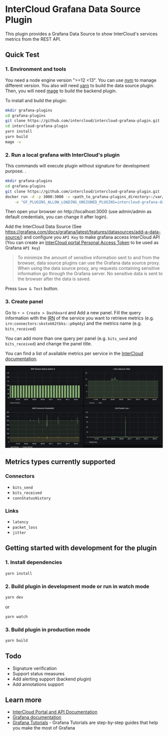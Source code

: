 # InterCloud Grafana Data Source Plugin

This plugin provides a Grafana Data Source to show InterCloud's services metrics from the REST API.

## Quick Test

### 1. Environment and tools

You need a node engine version ">=12 <13". You can use [nvm](https://github.com/nvm-sh/nvm) to manage different version.
You also will need [yarn](https://yarnpkg.com/) to build the data source plugin.
Then, you will need [mage](https://magefile.org/) to build the backend plugin.

To install and build the plugin:

```BASH
mkdir grafana-plugins
cd grafana-plugins
git clone https://github.com/intercloud/intercloud-grafana-plugin.git
cd intercloud-grafana-plugin
yarn install
yarn build
mage -v
```

### 2. Run a local grafana with InterCloud's plugin

This commands will execute plugin without signature for development purpose.
.
```BASH
mkdir grafana-plugins
cd grafana-plugins
git clone https://github.com/intercloud/intercloud-grafana-plugin.git
docker run -d -p 3000:3000 -v <path_to_grafana-plugins_directory>:/var/lib/grafana/plugins \
    -e "GF_PLUGINS_ALLOW_LOADING_UNSIGNED_PLUGINS=intercloud-grafana-datasource" --name=grafana grafana/grafana:7.0.0
```

Then open your browser on http://localhost:3000 (use admin/admin as default credentials, you can change it after login).

Add the InterCloud Data Source (See https://grafana.com/docs/grafana/latest/features/datasources/add-a-data-source/) and configure you `API Key` to make grafana access InterCloud API (You can create an [InterCloud portal Personal Access Token](https://doc.intercloud.io/api-howtos/authentication/personal-access-token/) to be used as Grafana `API Key`)

> To minimize the amount of sensitive information sent to and from the browser, data source plugins can use the Grafana data source proxy. When using the data source proxy, any requests containing sensitive information go through the Grafana server. No sensitive data is sent to the browser after the data is saved.

Press `Save & Test` button.

### 3. Create panel

Go to `+ > Create > Dashboard` and Add a new panel.
Fill the query information with the [IRN](https://doc.intercloud.io/api-howtos/metrics/) of the service you want to retrieve metrics (e.g. `irn:connectors:skstok62tbks::p0q4dy`) and the metrics name (e.g. `bits_received`)

You can add more than one query per panel (e.g. `bits_send` and `bits_received`) and change the panel title.

You can find a list of available metrics per service in the [InterCloud documentation](https://doc.intercloud.io/api-howtos/metrics/).

![](assets/panel.png)

## Metrics types currently supported

### Connectors
* `bits_send`
* `bits_received`
* `connStatusHistory`

### Links
* `latency`
* `packet_loss`
* `jitter`

## Getting started with development for the plugin

### 1. Install dependencies

```BASH
yarn install
```

### 2. Build plugin in development mode or run in watch mode
```BASH
yarn dev
```
or
```BASH
yarn watch
```

### 3. Build plugin in production mode
```BASH
yarn build
```

## Todo

* Signature verification
* Support status measures
* Add alerting support (backend plugin)
* Add annotations support

## Learn more
- [InterCloud Portal and API Documentation](https://doc.intercloud.io)
- [Grafana documentation](https://grafana.com/docs/)
- [Grafana Tutorials](https://grafana.com/tutorials/) - Grafana Tutorials are step-by-step guides that help you make the most of Grafana
